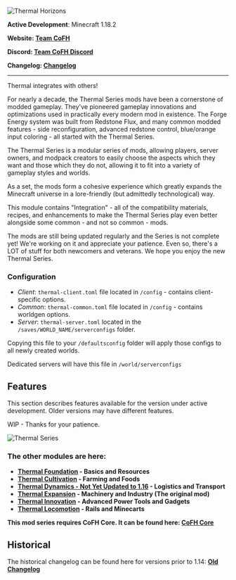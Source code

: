![Thermal Horizons](https://raw.githubusercontent.com/CoFH/Version/master/thermal/media/thermal_horizons.png "Thermal Horizons")

__Active Development__: Minecraft 1.18.2

__Website: [Team CoFH](https://teamcofh.com)__

__Discord: [Team CoFH Discord](https://discordapp.com/invite/uRKrnbH)__

__Changelog: [Changelog](https://raw.githubusercontent.com/CoFH/Version/main/thermal/changelog.md)__

---

Thermal integrates with others!

For nearly a decade, the Thermal Series mods have been a cornerstone of modded gameplay. They've pioneered gameplay innovations and optimizations used in practically every modern mod in existence. The Forge Energy system was built from Redstone Flux, and many common modded features - side reconfiguration, advanced redstone control, blue/orange input coloring - all started with the Thermal Series.

The Thermal Series is a modular series of mods, allowing players, server owners, and modpack creators to easily choose the aspects which they want and those which they do not, allowing it to fit into a variety of gameplay styles and worlds.

As a set, the mods form a cohesive experience which greatly expands the Minecraft universe in a lore-friendly (but admittedly technological) way.

This module contains "Integration" - all of the compatibility materials, recipes, and enhancements to make the Thermal Series play even better alongside some common - and not so common - mods.

The mods are still being updated regularly and the Series is not complete yet! We're working on it and appreciate your patience. Even so, there's a LOT of stuff for both newcomers and veterans. We hope you enjoy the new Thermal Series.

### __Configuration__

- _Client_: `thermal-client.toml` file located in `/config` - contains client-specific options.
- _Common_: `thermal-common.toml` file located in `/config` - contains worldgen options.
- _Server_: `thermal-server.toml` located in the `/saves/WORLD_NAME/serverconfigs` folder.

Copying this file to your `/defaultsconfig` folder will apply those configs to all newly created worlds.

Dedicated servers will have this file in `/world/serverconfigs`

## __Features__

This section describes features available for the version under active development. Older versions may have different features.

WIP - Thanks for your patience.

![Thermal Series](https://raw.githubusercontent.com/CoFH/Version/master/thermal/media/thermal_series.png "Thermal Series") 

### __The other modules are here:__

- __[Thermal Foundation](https://www.curseforge.com/minecraft/mc-mods/thermal-foundation) - Basics and Resources__
- __[Thermal Cultivation](https://www.curseforge.com/minecraft/mc-mods/thermal-cultivation) - Farming and Foods__
- __[Thermal Dynamics - Not Yet Updated to 1.16](https://www.curseforge.com/minecraft/mc-mods/thermal-dynamics) - Logistics and Transport__
- __[Thermal Expansion](https://www.curseforge.com/minecraft/mc-mods/thermal-expansion) - Machinery and Industry (The original mod)__
- __[Thermal Innovation](https://www.curseforge.com/minecraft/mc-mods/thermal-innovation) - Advanced Power Tools and Gadgets__
- __[Thermal Locomotion](https://www.curseforge.com/minecraft/mc-mods/thermal-locomotion) - Rails and Minecarts__

__This mod series requires CoFH Core. It can be found here: [CoFH Core](https://www.curseforge.com/minecraft/mc-mods/cofh-core)__

## __Historical__

The historical changelog can be found here for versions prior to 1.14: __[Old Changelog](https://github.com/CoFH/Version/blob/master/thermallocomotion_changelog.txt)__